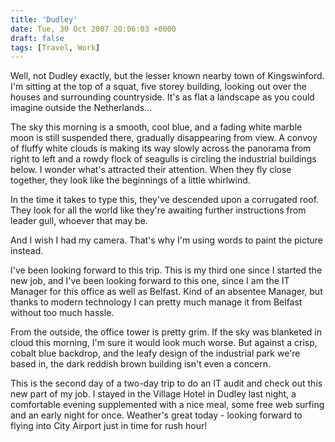 ```yaml
---
title: 'Dudley'
date: Tue, 30 Oct 2007 20:06:03 +0000
draft: false
tags: [Travel, Work]
---
```


Well, not Dudley exactly, but the lesser known nearby town of Kingswinford. I'm sitting at the top of a squat, five storey building, looking out over the houses and surrounding countryside. It's as flat a landscape as you could imagine outside the Netherlands...

The sky this morning is a smooth, cool blue, and a fading white marble moon is still suspended there, gradually disappearing from view. A convoy of fluffy white clouds is making its way slowly across the panorama from right to left and a rowdy flock of seagulls is circling the industrial buildings below. I wonder what's attracted their attention. When they fly close together, they look like the beginnings of a little whirlwind.

In the time it takes to type this, they've descended upon a corrugated roof. They look for all the world like they're awaiting further instructions from leader gull, whoever that may be.

And I wish I had my camera. That's why I'm using words to paint the picture instead.

I've been looking forward to this trip. This is my third one since I started the new job, and I've been looking forward to this one, since I am the IT Manager for this office as well as Belfast. Kind of an absentee Manager, but thanks to modern technology I can pretty much manage it from Belfast without too much hassle.

From the outside, the office tower is pretty grim. If the sky was blanketed in cloud this morning, I'm sure it would look much worse. But against a crisp, cobalt blue backdrop, and the leafy design of the industrial park we're based in, the dark reddish brown building isn't even a concern.

This is the second day of a two-day trip to do an IT audit and check out this new part of my job. I stayed in the Village Hotel in Dudley last night, a comfortable evening supplemented with a nice meal, some free web surfing and an early night for once. Weather's great today - looking forward to flying into City Airport just in time for rush hour!